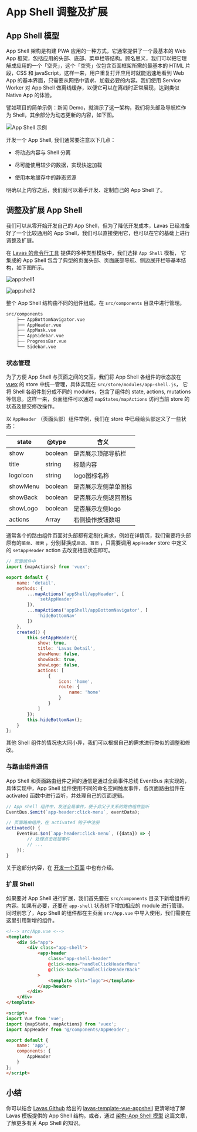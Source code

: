 # App Shell 调整及扩展

## App Shell 模型

App Shell 架构是构建 PWA 应用的一种方式，它通常提供了一个最基本的 Web App 框架，包括应用的头部、底部、菜单栏等结构。顾名思义，我们可以把它理解成应用的一个「空壳」，这个「空壳」仅包含页面框架所需的最基本的 HTML 片段，CSS 和 javaScript，这样一来，用户重复打开应用时就能迅速地看到 Web App 的基本界面，只需要从网络中请求、加载必要的内容。我们使用 Service Worker 对 App Shell 做离线缓存，以便它可以在离线时正常展现，达到类似 Native App 的体验。

譬如项目的简单示例：新闻 Demo，就演示了这一架构，我们将头部及导航栏作为 Shell，其余部分为动态更新的内容，如下图。

![App Shell 示例](./images/app-shell-1.png)

开发一个 App Shell, 我们通常要注意以下几点：

- 将动态内容与 Shell 分离

- 尽可能使用较少的数据，实现快速加载

- 使用本地缓存中的静态资源

明确以上内容之后，我们就可以着手开发、定制自己的 App Shell 了。

## 调整及扩展 App Shell

我们可以从零开始开发自己的 App Shell，但为了降低开发成本，Lavas 已经准备好了一个比较通用的 App Shell，我们可以直接使用它，也可以在它的基础上进行调整及扩展。

在 [Lavas 的命令行工具](https://github.com/lavas-project/lavas) 提供的多种类型模板中，我们选择 `App Shell` 模板，
它集成的 App Shell 包含了典型的页面头部、页面底部导航、侧边展开栏等基本结构，如下图所示。

![appshell1](./images/app-shell-3.png)

![appshell2](./images/app-shell-4.png)

整个 App Shell 结构由不同的组件组成，在 `src/components` 目录中进行管理。

```bash
src/components
    ├── AppBottomNavigator.vue
    ├── AppHeader.vue
    ├── AppMask.vue
    ├── AppSidebar.vue
    ├── ProgressBar.vue
    └── Sidebar.vue
```

### 状态管理

为了方便 App Shell 与页面之间的交互，我们将 App Shell 各组件的状态放在 [vuex](https://vuex.vuejs.org/zh-cn/intro.html) 的 store 中统一管理，具体实现在 `src/store/modules/app-shell.js`， 它将 Shell 各组件划分成不同的 modules，包含了组件的 state, actions, mutations 等信息。这样一来，页面组件可以通过 `mapStates/mapActions` 访问当前 store 的状态及提交修改操作。

以 `AppHeader` （页面头部）组件举例，我们在 store 中已经给头部定义了一些状态：

| state    | @type   | 含义             |
| ---    | ----- | ------------- |
| show     | boolean | 是否展示顶部导航栏 |
| title    | string  | 标题内容 |
| logoIcon | string  | logo图标名称 |
| showMenu | boolean | 是否展示左侧菜单图标 |
| showBack | boolean | 是否展示左侧返回图标 |
| showLogo | boolean | 是否展示左侧logo |
| actions  | Array   | 右侧操作按钮数组 |

通常各个的路由组件页面对头部都有定制化需求，例如在详情页，我们需要将头部原有的`菜单`、`搜索` ，分别替换成`后退`、`首页` ，只需要调用 `AppHeader` store 中定义的 `setAppHeader` action 去改变相应状态即可。

```js
// 页面组件中
import {mapActions} from 'vuex';

export default {
    name: 'detail',
    methods: {
        ...mapActions('appShell/appHeader', [
            'setAppHeader'
        ]),
        ...mapActions('appShell/appBottomNavigator', [
            'hideBottomNav'
        ])
    },
    created() {
        this.setAppHeader({
            show: true,
            title: 'Lavas Detail',
            showMenu: false,
            showBack: true,
            showLogo: false,
            actions: [
                {
                    icon: 'home',
                    route: {
                        name: 'home'
                    }
                }
            ]
        });
        this.hideBottomNav();
    }
};
```

其他 Shell 组件的情况也大同小异，我们可以根据自己的需求进行类似的调整和修改。

### 与路由组件通信

App Shell 和页面路由组件之间的通信是通过全局事件总线 EventBus 来实现的，具体实现中，App Shell 组件使用不同的命名空间触发事件，各页面路由组件在 activated 函数中进行监听，并处理自己的页面逻辑。

```js
// App shell 组件中，发送全局事件，便于非父子关系的路由组件监听
EventBus.$emit(`app-header:click-menu`, eventData);
```

```js
// 页面路由组件，在 activated 钩子中注册
activated() {
    EventBus.$on(`app-header:click-menu`, ({data}) => {
        // 处理点击按钮事件
        // ...
    });
}

```

关于这部分内容，在 [开发一个页面](https://lavas.baidu.com/guide/vue/doc/vue/foundation/how-to-add-a-page#与-app-shell-的交互) 中也有介绍。

### 扩展 Shell

如果要对 App Shell 进行扩展，我们首先要在 `src/components` 目录下新增组件的内容。如果有必要，还要在 `app-shell` 状态树下增加相应的 module 进行管理。同时别忘了，App Shell 的组件都在主页面 `src/App.vue` 中导入使用，我们需要在这里引用新增的组件。

```html
<!--> src/App.vue <-->
<template>
    <div id="app">
        <div class="app-shell">
            <app-header
                class="app-shell-header"
                @click-menu="handleClickHeaderMenu"
                @click-back="handleClickHeaderBack"
            >
                <template slot="logo"></template>
            </app-header>
        </div>
    </div>
</template>

<script>
import Vue from 'vue';
import {mapState, mapActions} from 'vuex';
import AppHeader from '@/components/AppHeader';

export default {
    name: 'app',
    components: {
        AppHeader
    }
};
</script>
```

## 小结

你可以结合 [Lavas Github](https://github.com/lavas-project) 给出的 [lavas-template-vue-appshell](https://github.com/lavas-project/lavas-template-vue-appshell) 更清晰地了解 Lavas 模板提供的 App Shell 结构。或者，通过 [架构-App Shell 模型](https://lavas.baidu.com/doc/architecture/the-app-shell-model) 这篇文章，了解更多有关 App Shell 的知识。